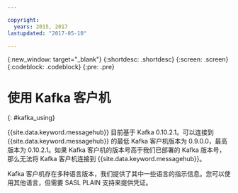 ```yaml
---

copyright:
  years: 2015, 2017
lastupdated: "2017-05-10"

---
```


{:new_window: target="_blank"}
{:shortdesc: .shortdesc}
{:screen: .screen}
{:codeblock: .codeblock}
{:pre: .pre}

# 使用 Kafka 客户机
{: #kafka_using}

{{site.data.keyword.messagehub}} 目前基于
Kafka 0.10.2.1。可以连接到 {{site.data.keyword.messagehub}} 的最低 Kafka 客户机版本为 0.9.0.0，最高版本为
0.10.2.1。如果 Kafka 客户机的版本号高于我们已部署的 Kafka 版本号，那么无法将 Kafka 客户机连接到
{{site.data.keyword.messagehub}}。

Kafka 客户机存在多种语言版本，我们提供了其中一些语言的指示信息。您可以使用其他语言，但需要 SASL PLAIN 支持来提供凭证。
